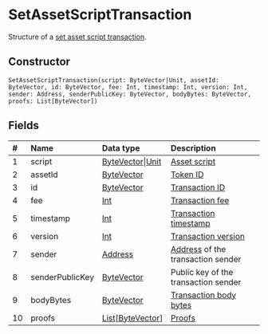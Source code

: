# SetAssetScriptTransaction

Structure of a [set asset script transaction](/blockchain/transaction-type/set-asset-script-transaction.md).

## Constructor

``` ride
SetAssetScriptTransaction(script: ByteVector|Unit, assetId: ByteVector, id: ByteVector, fee: Int, timestamp: Int, version: Int, sender: Address, senderPublicKey: ByteVector, bodyBytes: ByteVector, proofs: List[ByteVector])
```

## Fields

| # | Name | Data type | Description |
| :--- | :--- | :--- | :--- |
| 1 | script | [ByteVector](/ride/data-types/byte-vector.md)&#124;[Unit](/ride/data-types/unit.md) | [Asset script](/ride/script/script-types/asset-script.md) |
| 2 | assetId | [ByteVector](/ride/data-types/byte-vector.md) | [Token ID](/blockchain/token/token-id.md) |
| 3 | id | [ByteVector](/ride/data-types/byte-vector.md) | [Transaction ID](/blockchain/transaction/transaction-id.md) |
| 4 | fee | [Int](/ride/data-types/int.md) | [Transaction fee](/blockchain/transaction/transaction-fee.md) |
| 5 | timestamp | [Int](/ride/data-types/int.md) | [Transaction timestamp](/blockchain/transaction/transaction-timestamp.md) |
| 6 | version | [Int](/ride/data-types/int.md) | [Transaction version](/blockchain/transaction/transaction-version.md) |
| 7 | sender | [Address](/ride/structures/common-structures/address.md) | [Address](/blockchain/address.md) of the transaction sender |
| 8 | senderPublicKey | [ByteVector](/ride/data-types/byte-vector.md) | Public key of the transaction sender |
| 9 | bodyBytes | [ByteVector](/ride/data-types/byte-vector.md) | [Transaction body bytes](/blockchain/transaction/transaction-body-bytes.md) |
| 10 | proofs | [List](/ride/data-types/list.md)[[ByteVector](/ride/data-types/byte-vector.md)] | [Proofs](/blockchain/transaction/transaction-proof.md) |
